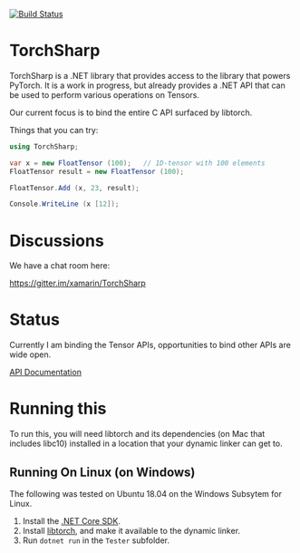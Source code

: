 [![Build Status](https://migueldeicaza.visualstudio.com/TorchSharp/_apis/build/status/TorchSharp-CI)](https://migueldeicaza.visualstudio.com/TorchSharp/_build/latest?definitionId=5)

TorchSharp
==========

TorchSharp is a .NET library that provides access to the library that powers
PyTorch.  It is a work in progress, but already provides a .NET API that can
be used to perform various operations on Tensors.

Our current focus is to bind the entire C API surfaced by libtorch.

Things that you can try:

```csharp
using TorchSharp;

var x = new FloatTensor (100);   // 1D-tensor with 100 elements
FloatTensor result = new FloatTensor (100);

FloatTensor.Add (x, 23, result);

Console.WriteLine (x [12]);
```

Discussions
===========

We have a chat room here:

https://gitter.im/xamarin/TorchSharp

Status
======

Currently I am binding the Tensor APIs, opportunities to bind other APIs
are wide open.

[API Documentation](https://xamarin.github.io/TorchSharp/api/TorchSharp.html)

Running this
============
To run this, you will need libtorch and its dependencies (on Mac that
includes libc10) installed in a location that your dynamic linker can
get to.


Running On Linux (on Windows)
-----------------------------

The following was tested on Ubuntu 18.04 on the Windows Subsytem for Linux.

  1. Install the [.NET Core SDK](https://www.microsoft.com/net/download).
  2. Install [libtorch](https://pytorch.org/), and make it available to the
     dynamic linker.
  3. Run `dotnet run` in the `Tester` subfolder.

